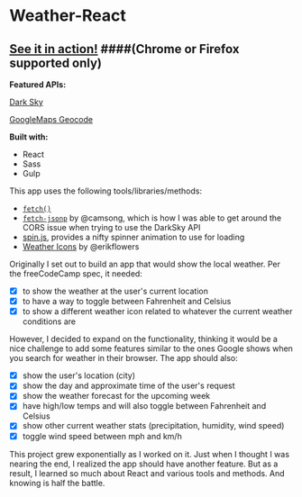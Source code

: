 # Weather-React

## [See it in action!](https://kimkvn.github.io/weather-react/) ####(Chrome or Firefox supported only)

**Featured APIs:**

[Dark Sky](https://darksky.net/dev/)

[GoogleMaps Geocode](https://developers.google.com/maps/documentation/javascript/examples/geocoding-reverse)

**Built with:**
* React
* Sass
* Gulp

This app uses the following tools/libraries/methods:
* [`fetch()`](https://developer.mozilla.org/en-US/docs/Web/API/Fetch_API)
* [`fetch-jsonp`](https://github.com/camsong/fetch-jsonp) by @camsong, which is how I was able to get around the CORS issue when trying to use the DarkSky API
* [spin.js](http://spin.js.org/), provides a nifty spinner animation to use for loading
* [Weather Icons](https://erikflowers.github.io/weather-icons/) by @erikflowers


Originally I set out to build an app that would show the local weather. Per the freeCodeCamp spec, it needed:

- [x] to show the weather at the user's current location
- [x] to have a way to toggle between Fahrenheit and Celsius
- [x] to show a different weather icon related to whatever the current weather conditions are

However, I decided to expand on the functionality, thinking it would be a nice challenge to add some features similar to the ones Google shows when you search for weather in their browser. The app should also:

- [x] show the user's location (city)
- [x] show the day and approximate time of the user's request
- [x] show the weather forecast for the upcoming week
- [x] have high/low temps and will also toggle between Fahrenheit and Celsius
- [x] show other current weather stats (precipitation, humidity, wind speed)
- [x] toggle wind speed between mph and km/h

This project grew exponentially as I worked on it. Just when I thought I was nearing the end, I realized the app should have another feature. But as a result, I learned so much about React and various tools and methods. And knowing is half the battle.
